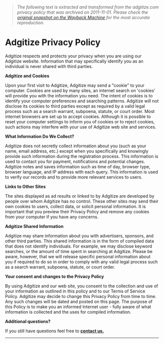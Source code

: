 > *The following text is extracted and transformed from the adgitize.com privacy policy that was archived on 2011-11-01. Please check the [original snapshot on the Wayback Machine](https://web.archive.org/web/20111101223344id_/http%3A//www.adgitize.com/PrivacyPolicy.aspx) for the most accurate reproduction.*

# Adgitize Privacy Policy

Adgitize respects and protects your privacy when you are using our Adgitize website. Information that may specifically identify you as an individual is never shared with third parties. 

**Adgitize and Cookies**

Upon your first visit to Adgitize, Adgitize may send a "cookie" to your computer. Cookies are used by many sites, an internet search on 'cookies' will provide you with the information you need. The intent of cookies is to identify your computer preferences and searching patterns. Adgitize will not disclose its cookies to third parties except as required by a valid legal process such as a search warrant, subpoena, statute, or court order. Most internet browsers are set up to accept cookies. Although it is possible to reset your computer settings to inform you of cookies or to reject cookies, such actions may interfere with your use of Adgitize web site and services. 

**What Information Do We Collect?**

Adgitize does not secretly collect information about you (such as your name, email address, etc.) except when you specifically and knowingly provide such information during the registration process. This information is used to contact you for payment, notifications and potential changes. Adgitize notes and saves information such as time of day, browser type, browser language, and IP address with each query. This information is used to verify our records and to provide more relevant services to users.

**Links to Other Sites**

The sites displayed as ad results or linked to by Adgitize are developed by people over whom Adgitize has no control. These other sites may send their own cookies to users, collect data, or solicit personal information. It is important that you preview their Privacy Policy and remove any cookies from your computer if you have any concerns. 

**Adgitize Shared Information**

Adgitize may share information about you with advertisers, sponsors, and other third parties. This shared information is in the form of compiled data that does not identify individuals. For example, we may disclose keyword searches, or the amount of time spent in searching at Adgitize. Please be aware, however, that we will release specific personal information about you if required to do so in order to comply with any valid legal process such as a search warrant, subpoena, statute, or court order. 

**Your consent and changes to the Privacy Policy**

By using Adgitize and our web site, you consent to the collection and use of your information as outlined in this policy and to our Terms of Service Policy. Adgitize may decide to change this Privacy Policy from time to time. Any such changes will be dated and posted on this page. The purpose of this Policy is to make you an informed Internet user - fully aware of what information is collected and the uses for compiled information. 

**Additional questions?**

If you still have questions feel free to [**contact us.**](https://web.archive.org/web/20111101223344id_/http%3A//www.adgitize.com/ContactUs.aspx)

* * *
